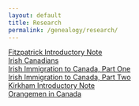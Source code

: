 ```yaml
---
layout: default
title: Research
permalink: /genealogy/research/
---
```


[Fitzpatrick Introductory Note](/fitzpatrick-introductory-note/)
<br>[Irish Canadians](/irish-canadians/)
<br>[Irish Immigration to Canada, Part One](/irish-immigration-to-canada-part-one/)
<br>[Irish Immigration to Canada, Part Two](/irish-immigration-to-canada-part-two/)
<br>[Kirkham Introductory Note](/kirkham-introductory-note/)
<br>[Orangemen in Canada](/orangemen-in-canada/)
